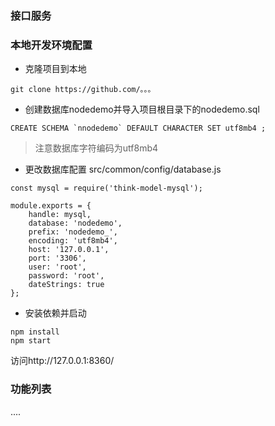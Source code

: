 ### 接口服务

### 本地开发环境配置
+ 克隆项目到本地
```
git clone https://github.com/。。。
```
+ 创建数据库nodedemo并导入项目根目录下的nodedemo.sql
```
CREATE SCHEMA `nnodedemo` DEFAULT CHARACTER SET utf8mb4 ;
```
> 注意数据库字符编码为utf8mb4 
+ 更改数据库配置
  src/common/config/database.js
  
```
const mysql = require('think-model-mysql');

module.exports = {
    handle: mysql,
    database: 'nodedemo',
    prefix: 'nodedemo_',
    encoding: 'utf8mb4',
    host: '127.0.0.1',
    port: '3306',
    user: 'root',
    password: 'root',
    dateStrings: true
};
```


+ 安装依赖并启动
```
npm install
npm start
```
访问http://127.0.0.1:8360/



### 功能列表


....


